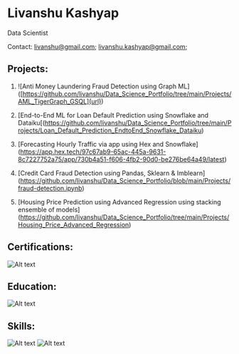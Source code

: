 # Livanshu Kashyap
Data Scientist

Contact: livanshu@gmail.com; livanshu.kashyap@gmail.com; 

## Projects:
1. ![Anti Money Laundering Fraud Detection using Graph ML] ([https://github.com/livanshu/Data_Science_Portfolio/tree/main/Projects/AML_TigerGraph_GSQL](url))

2. [End-to-End ML for Loan Default Prediction using Snowflake and Dataiku[(https://github.com/livanshu/Data_Science_Portfolio/tree/main/Projects/Loan_Default_Prediction_EndtoEnd_Snowflake_Dataiku)

3. [Forecasting Hourly Traffic via app using Hex and Snowflake] (https://app.hex.tech/97c67ab9-65ac-445a-9631-8c7227752a75/app/730b4a51-f606-4fb2-90d0-be276be64a49/latest)

4. [Credit Card Fraud Detection using Pandas, Sklearn & Imblearn] (https://github.com/livanshu/Data_Science_Portfolio/blob/main/Projects/fraud-detection.ipynb)

5. [Housing Price Prediction using Advanced Regression using stacking ensemble of models] (https://github.com/livanshu/Data_Science_Portfolio/tree/main/Projects/Housing_Price_Advanced_Regression)

   


## Certifications:
![Alt text](https://github.com/livanshu/Data_Science_Portfolio/blob/main/My%20Cheat%20Sheets/Portfolio%20Images/111.png)

## Education:
![Alt text](https://github.com/livanshu/Data_Science_Portfolio/blob/main/My%20Cheat%20Sheets/Portfolio%20Images/113.png)

## Skills:
![Alt text](https://github.com/livanshu/Data_Science_Portfolio/blob/main/My%20Cheat%20Sheets/Portfolio%20Images/114.png)
![Alt text](https://github.com/livanshu/Data_Science_Portfolio/blob/main/My%20Cheat%20Sheets/Portfolio%20Images/112.png)
